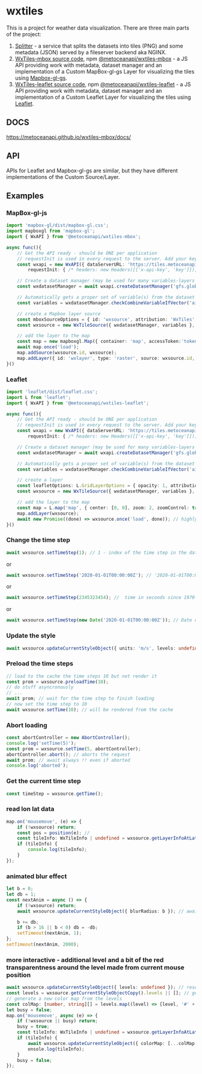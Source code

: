 # wxtiles

This is a project for weather data visualization.
There are three main parts of the project:

1. [Splitter](https://github.com/metocean/wxtile-splitter) - a service that splits the datasets into tiles (PNG) and some metadata (JSON) served by a fileserver backend aka NGINX.
2. [WxTiles-mbox source code](https://github.com/metoceanapi/wxtiles-mbox), npm [@metoceanapi/wxtiles-mbox](https://www.npmjs.com/package/@metoceanapi/wxtiles-mbox) - a JS API providing work with metadata, dataset manager and an implementation of a Custom MapBox-gl-gs Layer for visualizing the tiles using [Mapbox-gl-gs](https://www.mapbox.com/).
3. [WxTiles-leaflet source code](https://github.com/metoceanapi/wxtiles-leaflet), npm [@metoceanapi/wxtiles-leaflet](https://www.npmjs.com/package/@metoceanapi/wxtiles-leaflet) - a JS API providing work with metadata, dataset manager and an implementation of a Custom Leaflet Layer for visualizing the tiles using [Leaflet](https://leafletjs.com/).

## DOCS

https://metoceanapi.github.io/wxtiles-mbox/docs/

## API

APIs for Leaflet and Mapbox-gl-gs are similar, but they have different implementations of the Custom Source/Layer.

## Examples

### MapBox-gl-js

```ts
import 'mapbox-gl/dist/mapbox-gl.css';
import mapboxgl from 'mapbox-gl';
import { WxAPI } from '@metoceanapi/wxtiles-mbox';

async func(){
	// Get the API ready - should be ONE per application
	// requestInit is used in every request to the server. Add your keys, credentials, mode, etc.
	const wxapi = new WxAPI({ dataServerURL: 'https://tiles.metoceanapi.com/data/',
		requestInit: { /* headers: new Headers([['x-api-key', 'key']]), */ } });

	// Create a dataset manager (may be used for many variables-layers from this dataset)
	const wxdatasetManager = await wxapi.createDatasetManager('gfs.global');

	// Automatically gets a proper set of variable(s) from the dataset and composes northward or eastward components if needed
	const variables = wxdatasetManager.checkCombineVariableIfVector('air.temperature.at-2m'); // 'wind.speed.eastward.at-10m' - Vector example

	// create a Mapbox layer source
	const mboxSourceOptions = { id: 'wxsource', attribution: 'WxTiles' };
	const wxsource = new WxTileSource({ wxdatasetManager, variables }, mboxSourceOptions);

	// add the layer to the map
    const map = new mapboxgl.Map({ container: 'map', accessToken:'token', style: { version: 8, name: 'Empty', sources: {}, layers: [] } });
    await map.once('load');
	map.addSource(wxsource.id, wxsource);
	map.addLayer({ id: 'wxlayer', type: 'raster', source: wxsource.id, paint: { 'raster-fade-duration': 0 /*NEDDED for animation*/ } });
}()

```

### Leaflet

```ts
import 'leaflet/dist/leaflet.css';
import L from 'leaflet';
import { WxAPI } from '@metoceanapi/wxtiles-leaflet';

async func(){
	// Get the API ready - should be ONE per application
	// requestInit is used in every request to the server. Add your keys, credentials, mode, etc.
	const wxapi = new WxAPI({ dataServerURL: 'https://tiles.metoceanapi.com/data/',
		requestInit: { /* headers: new Headers([['x-api-key', 'key']]), */ } });

	// Create a dataset manager (may be used for many variables-layers from this dataset)
	const wxdatasetManager = await wxapi.createDatasetManager('gfs.global');

	// Automatically gets a proper set of variable(s) from the dataset and composes northward or eastward components if needed
	const variables = wxdatasetManager.checkCombineVariableIfVector('air.temperature.at-2m'); // 'wind.speed.eastward.at-10m' - Vector example

	// create a layer
	const leafletOptions: L.GridLayerOptions = { opacity: 1, attribution: 'WxTiles' };
	const wxsource = new WxTileSource({ wxdatasetManager, variables }, leafletOptions);

	// add the layer to the map
	const map = L.map('map', { center: [0, 0], zoom: 2, zoomControl: true });
	map.addLayer(wxsource);
	await new Promise((done) => wxsource.once('load', done)); // highly recommended to await for the first load
}()
```

### Change the time step

```ts
await wxsource.setTimeStep(1); // 1 - index of the time step in the dataset
```

or

```ts
await wxsource.setTimeStep('2020-01-01T00:00:00Z'); // '2020-01-01T00:00:00Z' - time step in the dataset
```

or

```ts
await wxsource.setTimeStep(2345323454); //  time in seconds since 1970-01-01T00:00:00Z
```

or

```ts
await wxsource.setTimeStep(new Date('2020-01-01T00:00:00Z')); // Date object
```

### Update the style

```ts
await wxsource.updateCurrentStyleObject({ units: 'm/s', levels: undefined }); // levels: undefined - to recalculate levels
```

### Preload the time steps

```ts
// load to the cache the time steps 10 but not render it
const prom = wxsource.preloadTime(10);
// do stuff asyncronously
// ...
await prom; // wait for the time step to finish loading
// now set the time step to 10
await wxsource.setTime(10); // will be rendered from the cache
```

### Abort loading

```ts
const abortController = new AbortController();
console.log('setTime(5)');
const prom = wxsource.setTime(5, abortController);
abortController.abort(); // aborts the request
await prom; // await always !! even if aborted
console.log('aborted');
```

### Get the current time step

```ts
const timeStep = wxsource.getTime();
```

### read lon lat data

```ts
map.on('mousemove', (e) => {
	if (!wxsource) return;
	const pos = position(e); //
	const tileInfo: WxTileInfo | undefined = wxsource.getLayerInfoAtLatLon(pos.wrap(), map);
	if (tileInfo) {
		console.log(tileInfo);
	}
});
```

### animated blur effect

```ts
let b = 0;
let db = 1;
const nextAnim = async () => {
	if (!wxsource) return;
	await wxsource.updateCurrentStyleObject({ blurRadius: b }); // await always !!

	b += db;
	if (b > 16 || b < 0) db = -db;
	setTimeout(nextAnim, 1);
};
setTimeout(nextAnim, 2000);
```

### more interactive - additional level and a bit of the red transparentness around the level made from current mouse position

```ts
await wxsource.updateCurrentStyleObject({ levels: undefined }); // reset levels if existed in the style
const levels = wxsource.getCurrentStyleObjectCopy().levels || []; // get current/default/any levels
// generate a new color map from the levels
const colMap: [number, string][] = levels.map((level) => [level, '#' + Math.random().toString(16).slice(2, 8) + 'ff']);
let busy = false;
map.on('mousemove', async (e) => {
	if (!wxsource || busy) return;
	busy = true;
	const tileInfo: WxTileInfo | undefined = wxsource.getLayerInfoAtLatLon(position(e), map);
	if (tileInfo) {
		await wxsource.updateCurrentStyleObject({ colorMap: [...colMap, [tileInfo.inStyleUnits[0], '#ff000000']] });
		onsole.log(tileInfo);
	}
	busy = false;
});
```

